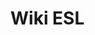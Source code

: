 <!-- TITLE: Wiki ESL -->
<!-- SUBTITLE: Biblioteca de tutoriais para auxílio para os modulos do Sistema ESL -->

# Wiki ESL
